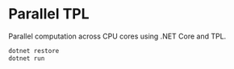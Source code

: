 # Parallel TPL

Parallel computation across CPU cores using .NET Core and TPL.

```s
dotnet restore
dotnet run
```
